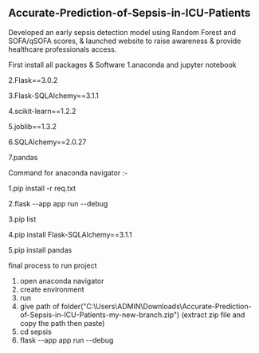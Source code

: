Accurate-Prediction-of-Sepsis-in-ICU-Patients
-
Developed an early sepsis detection model using Random Forest and SOFA/qSOFA scores, & launched website to raise awareness & provide healthcare professionals access.

First install all packages & Software
1.anaconda and jupyter notebook

2.Flask==3.0.2

3.Flask-SQLAlchemy==3.1.1

4.scikit-learn==1.2.2

5.joblib==1.3.2

6.SQLAlchemy==2.0.27

7.pandas

Command for anaconda navigator :-

1.pip install -r req.txt

2.flask --app app run --debug

3.pip list

4.pip install Flask-SQLAlchemy==3.1.1

5.pip install pandas


final process to run project

1. open anaconda navigator
2. create environment
3. run
4. give path of folder("C:\Users\ADMIN\Downloads\Accurate-Prediction-of-Sepsis-in-ICU-Patients-my-new-branch.zip")
   (extract zip file and copy the path then paste)
5. cd sepsis
6. flask --app app run --debug
